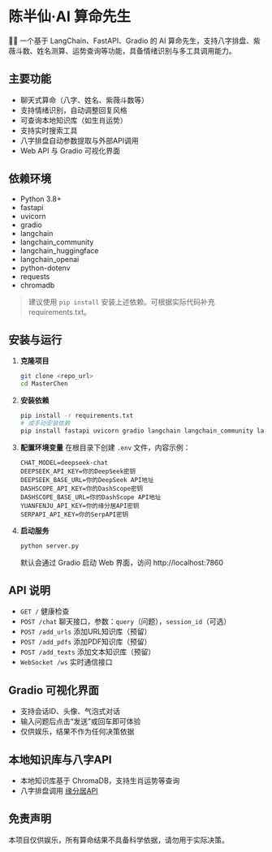 # 陈半仙·AI 算命先生

🧙‍♂️ 一个基于 LangChain、FastAPI、Gradio 的 AI 算命先生，支持八字排盘、紫薇斗数、姓名测算、运势查询等功能，具备情绪识别与多工具调用能力。

## 主要功能
- 聊天式算命（八字、姓名、紫薇斗数等）
- 支持情绪识别，自动调整回复风格
- 可查询本地知识库（如生肖运势）
- 支持实时搜索工具
- 八字排盘自动参数提取与外部API调用
- Web API 与 Gradio 可视化界面

## 依赖环境
- Python 3.8+
- fastapi
- uvicorn
- gradio
- langchain
- langchain_community
- langchain_huggingface
- langchain_openai
- python-dotenv
- requests
- chromadb

> 建议使用 `pip install` 安装上述依赖。可根据实际代码补充 requirements.txt。

## 安装与运行
1. **克隆项目**
   ```bash
   git clone <repo_url>
   cd MasterChen
   ```
2. **安装依赖**
   ```bash
   pip install -r requirements.txt
   # 或手动安装依赖
   pip install fastapi uvicorn gradio langchain langchain_community langchain_huggingface langchain_openai python-dotenv requests chromadb
   ```
3. **配置环境变量**
   在根目录下创建 `.env` 文件，内容示例：
   ```env
   CHAT_MODEL=deepseek-chat
   DEEPSEEK_API_KEY=你的DeepSeek密钥
   DEEPSEEK_BASE_URL=你的DeepSeek API地址
   DASHSCOPE_API_KEY=你的DashScope密钥
   DASHSCOPE_BASE_URL=你的DashScope API地址
   YUANFENJU_API_KEY=你的缘分居API密钥
   SERPAPI_API_KEY=你的SerpAPI密钥
   ```

4. **启动服务**
   ```bash
   python server.py
   ```
   默认会通过 Gradio 启动 Web 界面，访问 http://localhost:7860

## API 说明
- `GET /`  健康检查
- `POST /chat`  聊天接口，参数：`query`（问题），`session_id`（可选）
- `POST /add_urls`  添加URL知识库（预留）
- `POST /add_pdfs`  添加PDF知识库（预留）
- `POST /add_texts`  添加文本知识库（预留）
- `WebSocket /ws`  实时通信接口

## Gradio 可视化界面
- 支持会话ID、头像、气泡式对话
- 输入问题后点击“发送”或回车即可体验
- 仅供娱乐，结果不作为任何决策依据

## 本地知识库与八字API
- 本地知识库基于 ChromaDB，支持生肖运势等查询
- 八字排盘调用 [缘分居API](https://api.yuanfenju.com/)

## 免责声明
本项目仅供娱乐，所有算命结果不具备科学依据，请勿用于实际决策。


